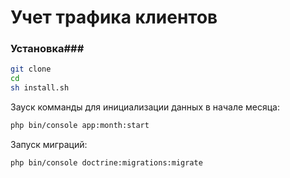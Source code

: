 # Учет трафика клиентов #

### Установка###
```bash
git clone 
cd 
sh install.sh
```
Зауск комманды для инициализации данных в начале месяца:
```bash
php bin/console app:month:start
```

Запуск миграций:
```bash
php bin/console doctrine:migrations:migrate
```
